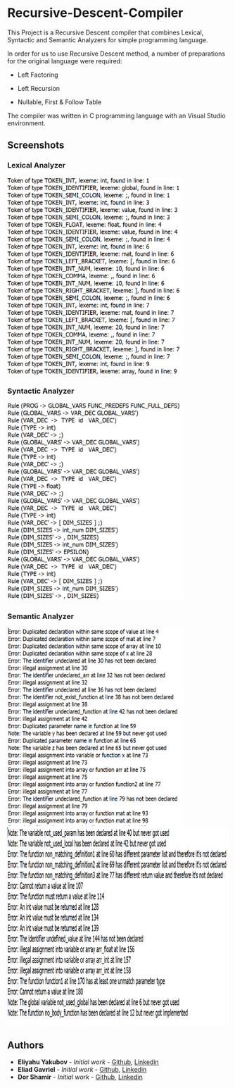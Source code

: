 # Recursive-Descent-Compiler

This Project is a Recursive Descent compiler that combines Lexical, Syntactic and Semantic Analyzers for simple programming language.

In order for us to use Recursive Descent method, a number of preparations for the original language were required:

- Left Factoring

- Left Recursion

- Nullable, First & Follow Table

The compiler was written in C programming language with an Visual Studio environment.

## Screenshots

### Lexical Analyzer
<img src="https://github.com/EliYakubov7/Recursive-Descent-Compiler/blob/master/screenshots/lexical_analyzer.png" width="400" height="450">  

### Syntactic Analyzer
<img src="https://github.com/EliYakubov7/Recursive-Descent-Compiler/blob/master/screenshots/syntactic_analyzer.png" width="400" height="450">  

### Semantic Analyzer
<img src="https://github.com/EliYakubov7/Recursive-Descent-Compiler/blob/master/screenshots/semantic_analyzer1.png" width="400" height="450">  
<img src="https://github.com/EliYakubov7/Recursive-Descent-Compiler/blob/master/screenshots/semantic_analyzer2.png" width="600" height="450">  

## Authors

* **Eliyahu Yakubov** - *Initial work* - [Github](https://github.com/EliYakubov7), [Linkedin](https://www.linkedin.com/in/eli-yakubov-961908173)
* **Eliad Gavriel** - *Initial work* - [Github](https://github.com/eliadgavri), [Linkedin](https://www.linkedin.com/in/eliadgavri/)
* **Dor Shamir** - *Initial work* - [Github](https://github.com/dorshamir55), [Linkedin](https://www.linkedin.com/in/dor-shamir-341785184/)
